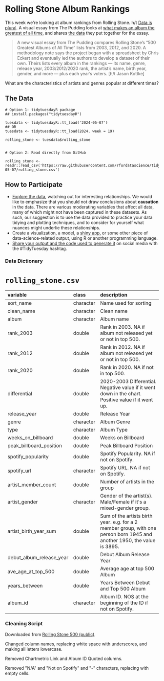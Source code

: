 # Rolling Stone Album Rankings

This week we're looking at album rankings from Rolling Stone. h/t [Data is plural](https://www.data-is-plural.com/archive/2024-03-27-edition/). A visual essay from The Pudding looks at [what makes an album the greatest of all time](https://pudding.cool/2024/03/greatest-music/), and shares [the data](https://docs.google.com/spreadsheets/d/1c_Tdnm7S1oo8R9UNtdCVIY7bYASmf_cvMynOJTpKuHA/edit#gid=0) they put together for the essay. 

> A new visual essay from The Pudding compares Rolling Stone’s “500 Greatest Albums of All Time” lists from 2003, 2012, and 2020. A methodology note says the project began with a spreadsheet by Chris Eckert and eventually led the authors to develop a dataset of their own. Theirs lists every album in the rankings — its name, genre, release year, 2003/2012/2020 rank, the artist’s name, birth year, gender, and more — plus each year’s voters. [h/t Jason Kottke]

What are the characteristics of artists and genres popular at different times? 

## The Data

```{r}
# Option 1: tidytuesdayR package 
## install.packages("tidytuesdayR")

tuesdata <- tidytuesdayR::tt_load('2024-05-07')
## OR
tuesdata <- tidytuesdayR::tt_load(2024, week = 19)

rolling_stone <- tuesdata$rolling_stone


# Option 2: Read directly from GitHub

rolling_stone <- readr::read_csv('https://raw.githubusercontent.com/rfordatascience/tidytuesday/main/data/2024/2024-05-07/rolling_stone.csv')
```

## How to Participate

- [Explore the data](https://r4ds.hadley.nz/), watching out for interesting relationships. We would like to emphasize that you should not draw conclusions about **causation** in the data. There are various moderating variables that affect all data, many of which might not have been captured in these datasets. As such, our suggestion is to use the data provided to practice your data tidying and plotting techniques, and to consider for yourself what nuances might underlie these relationships.
- Create a visualization, a model, a [shiny app](https://shiny.posit.co/), or some other piece of data-science-related output, using R or another programming language.
- [Share your output and the code used to generate it](../../../sharing.md) on social media with the #TidyTuesday hashtag.

### Data Dictionary

# `rolling_stone.csv`

|variable                 |class     |description              |
|:------------------------|:---------|:------------------------|
|sort_name                |character |Name used for sorting                |
|clean_name               |character |Clean name               |
|album                    |character |Album name                    |
|rank_2003                |double    |Rank in 2003. NA if album not released yet or not in top 500.               |
|rank_2012                |double    |Rank in 2012. NA if album not released yet or not in top 500.                |
|rank_2020                |double    |Rank in 2020. NA if not in top 500.                |
|differential             |double    |2020-2003 Differential. Negative value if it went down in the chart. Positive value if it went up.     |
|release_year             |double    |Release Year             |
|genre                    |character |Album Genre                    |
|type                     |character |Album Type                     |
|weeks_on_billboard       |double    |Weeks on Billboard       |
|peak_billboard_position  |double    |Peak Billboard Position  |
|spotify_popularity       |double    |Spotify Popularity. NA if not on Spotify.      |
|spotify_url              |character |Spotify URL. NA if not on Spotify.              |
|artist_member_count      |double    |Number of artists in the group      |
|artist_gender            |character |Gender of the artist(s). Male/Female if it's a mixed-gender group.            |
|artist_birth_year_sum    |double    |Sum of the artists birth year. e.g. for a 2 member group, with one person born 1945 and another 1950, the value is 3895.    |
|debut_album_release_year |double    |Debut Album Release Year |
|ave_age_at_top_500       |double    |Average age at top 500 Album      |
|years_between            |double    |Years Between Debut and Top 500 Album        |
|album_id                 |character |Album ID. NOS at the beginning of the ID if not on Spotify.             |



### Cleaning Script

Downloaded from [Rolling Stone 500 (public)](https://docs.google.com/spreadsheets/d/1c_Tdnm7S1oo8R9UNtdCVIY7bYASmf_cvMynOJTpKuHA/edit#gid=0).

Changed column names, replacing white space with underscores, and making all letters lowercase. 

Removed Chartmetric Link and Album ID Quoted columns. 

Removed "N/A" and "Not on Spotify" and "-" characters, replacing with empty cells.


